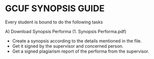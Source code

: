 # GCUF SYNOPSIS GUIDE

Every student is bound to do the following tasks

A) Download Synopsis Performa (1. Synopsis Performa.pdf) 
   - Create a synopsis according to the details mentioned in the file.
   - Get it signed by the supervisor and concerned person.
   - Get a signed plagiarism report of the performa from the supervisor.
